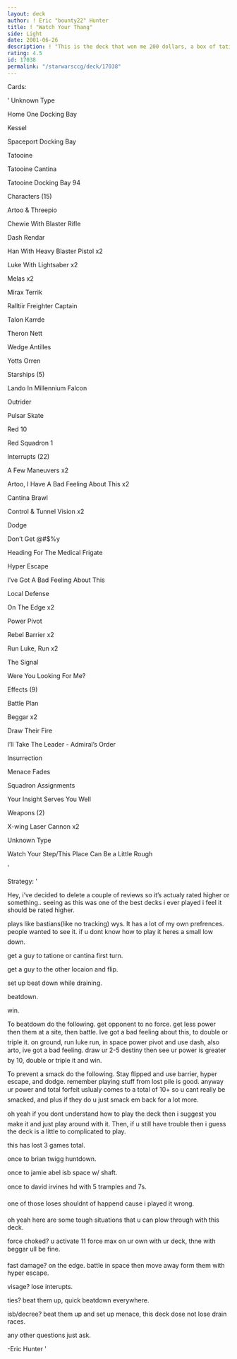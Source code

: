 ```yaml
---
layout: deck
author: ! Eric "bounty22" Hunter
title: ! "Watch Your Thang"
side: Light
date: 2001-06-26
description: ! "This is the deck that won me 200 dollars, a box of tatioone, and a sheet of relfections. and some locals"
rating: 4.5
id: 17038
permalink: "/starwarsccg/deck/17038"
---
```

Cards: 

' 
Unknown Type

Home One Docking Bay 

Kessel 

Spaceport Docking Bay 

Tatooine 

Tatooine Cantina 

Tatooine Docking Bay 94 


Characters (15)

Artoo & Threepio 

Chewie With Blaster Rifle 

Dash Rendar 

Han With Heavy Blaster Pistol  x2

Luke With Lightsaber  x2

Melas  x2

Mirax Terrik 

Ralltiir Freighter Captain 

Talon Karrde 

Theron Nett 

Wedge Antilles 

Yotts Orren 


Starships (5)

Lando In Millennium Falcon 

Outrider 

Pulsar Skate 

Red 10 

Red Squadron 1 


Interrupts (22)

A Few Maneuvers  x2

Artoo, I Have A Bad Feeling About This  x2

Cantina Brawl 

Control & Tunnel Vision  x2

Dodge 

Don’t Get @#$%y 

Heading For The Medical Frigate 

Hyper Escape 

I’ve Got A Bad Feeling About This 

Local Defense 

On The Edge  x2

Power Pivot 

Rebel Barrier  x2

Run Luke, Run  x2

The Signal 

Were You Looking For Me? 


Effects (9)

Battle Plan 

Beggar  x2

Draw Their Fire 

I’ll Take The Leader - Admiral’s Order 

Insurrection 

Menace Fades 

Squadron Assignments 

Your Insight Serves You Well 


Weapons (2)

X-wing Laser Cannon  x2


Unknown Type

Watch Your Step/This Place Can Be a Little Rough 

'

Strategy: '

Hey, i’ve decided to delete a couple of reviews so it’s actualy rated higher or something.. seeing as this was one of the best decks i ever played i feel it should be rated higher.


plays like bastians(like no tracking) wys. It has a lot of my own prefrences. people wanted to see it. if u dont know how to play it heres a small low down.


get a guy to tatione or cantina first turn.

get a guy to the other locaion and flip.

set up beat down while draining.

beatdown.

win.


To beatdown do the following. get opponent to no force. get less power then them at a site, then battle. Ive got a bad feeling about this, to double or triple it. on ground, run luke run, in space power pivot and use dash, also arto, ive got a bad feeling. draw ur 2-5 destiny then see ur power is greater by 10, double or triple it and win.


To prevent a smack do the following. Stay flipped and use barrier, hyper escape, and dodge. remember playing stuff from lost pile is good. anyway ur power and total forfeit uslualy comes to a total of 10+ so u cant really be smacked, and plus if they do u just smack em back for a lot more.


oh yeah if you dont understand how to play the deck then i suggest you make it and just play around with it. Then, if u still have trouble then i guess the deck is a little to complicated to play.


this has lost 3 games total. 

once to brian twigg huntdown.

once to jamie abel isb space w/ shaft.

once to david irvines hd with 5 tramples and 7s.

one of those loses shouldnt of happend cause i played it wrong.


oh yeah here are some tough situations that u can plow through with this deck.


force choked? u activate 11 force max on ur own with ur deck, thne with beggar ull be fine.

fast damage? on the edge. battle in space then move away form them with hyper escape.

visage? lose interupts.

ties? beat them up, quick beatdown everywhere.

isb/decree? beat them up and set up menace, this deck dose not lose drain races.


any other questions just ask.


-Eric Hunter       '

